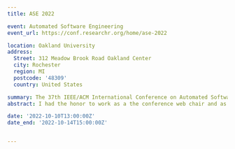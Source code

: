 ```yaml
---
title: ASE 2022

event: Automated Software Engineering 
event_url: https://conf.researchr.org/home/ase-2022

location: Oakland University
address:
  Street: 312 Meadow Brook Road Oakland Center
  city: Rochester
  region: MI
  postcode: '48309'
  country: United States

summary: The 37th IEEE/ACM International Conference on Automated Software Engineering (ASE 2022) was held at Oakland Center (OC), MI, USA.
abstract: I had the honor to work as a the conference web chair and as a student volunteer.

date: '2022-10-10T13:00:00Z'
date_end: '2022-10-14T15:00:00Z'


---
```




